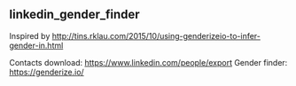 linkedin_gender_finder
----------------------

Inspired by http://tins.rklau.com/2015/10/using-genderizeio-to-infer-gender-in.html

Contacts download: https://www.linkedin.com/people/export
Gender finder: https://genderize.io/

